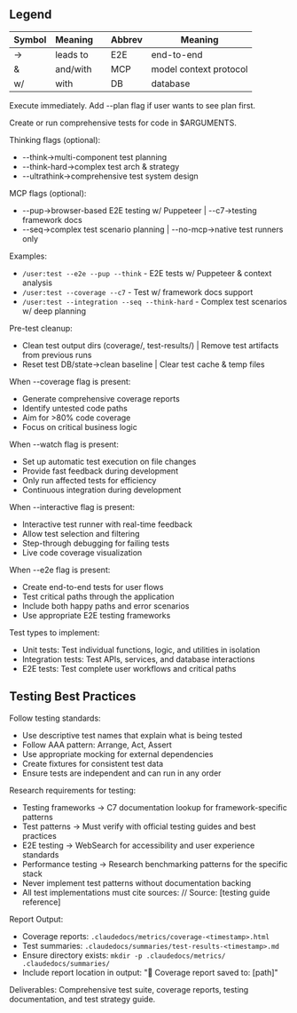 ## Legend
| Symbol | Meaning | | Abbrev | Meaning |
|--------|---------|---|--------|---------|
| → | leads to | | E2E | end-to-end |
| & | and/with | | MCP | model context protocol |
| w/ | with | | DB | database |

Execute immediately. Add --plan flag if user wants to see plan first.

Create or run comprehensive tests for code in $ARGUMENTS.

Thinking flags (optional):
- --think→multi-component test planning
- --think-hard→complex test arch & strategy
- --ultrathink→comprehensive test system design

MCP flags (optional):
- --pup→browser-based E2E testing w/ Puppeteer | --c7→testing framework docs
- --seq→complex test scenario planning | --no-mcp→native test runners only

Examples:
- `/user:test --e2e --pup --think` - E2E tests w/ Puppeteer & context analysis
- `/user:test --coverage --c7` - Test w/ framework docs support
- `/user:test --integration --seq --think-hard` - Complex test scenarios w/ deep planning

Pre-test cleanup:
- Clean test output dirs (coverage/, test-results/) | Remove test artifacts from previous runs
- Reset test DB/state→clean baseline | Clear test cache & temp files

When --coverage flag is present:
- Generate comprehensive coverage reports
- Identify untested code paths
- Aim for >80% code coverage
- Focus on critical business logic

When --watch flag is present:
- Set up automatic test execution on file changes
- Provide fast feedback during development
- Only run affected tests for efficiency
- Continuous integration during development

When --interactive flag is present:
- Interactive test runner with real-time feedback
- Allow test selection and filtering
- Step-through debugging for failing tests
- Live code coverage visualization

When --e2e flag is present:
- Create end-to-end tests for user flows
- Test critical paths through the application
- Include both happy paths and error scenarios
- Use appropriate E2E testing frameworks

Test types to implement:
- Unit tests: Test individual functions, logic, and utilities in isolation
- Integration tests: Test APIs, services, and database interactions
- E2E tests: Test complete user workflows and critical paths

## Testing Best Practices

Follow testing standards:
- Use descriptive test names that explain what is being tested
- Follow AAA pattern: Arrange, Act, Assert
- Use appropriate mocking for external dependencies
- Create fixtures for consistent test data
- Ensure tests are independent and can run in any order

Research requirements for testing:
- Testing frameworks → C7 documentation lookup for framework-specific patterns
- Test patterns → Must verify with official testing guides and best practices
- E2E testing → WebSearch for accessibility and user experience standards
- Performance testing → Research benchmarking patterns for the specific stack
- Never implement test patterns without documentation backing
- All test implementations must cite sources: // Source: [testing guide reference]

Report Output:
- Coverage reports: `.claudedocs/metrics/coverage-<timestamp>.html`
- Test summaries: `.claudedocs/summaries/test-results-<timestamp>.md`
- Ensure directory exists: `mkdir -p .claudedocs/metrics/ .claudedocs/summaries/`
- Include report location in output: "📄 Coverage report saved to: [path]"

Deliverables: Comprehensive test suite, coverage reports, testing documentation, and test strategy guide.